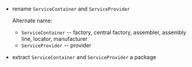- rename `ServiceContainer` and `ServiceProvider`

  Alternate name:

  - `ServiceContainer` -- factory, central factory, assembler, assembly line, locator, manufacturer
  - `ServiceProvider` -- provider

- extract `ServiceContainer` and `ServiceProvider` a package
